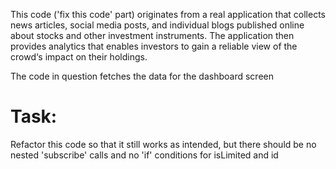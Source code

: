 This code ('fix this code' part) originates from a real application that collects news articles, social media posts,
and individual blogs published online about stocks and other investment instruments.
The application then provides analytics that enables investors to gain a reliable view of the crowd‘s impact on their holdings.

The code in question fetches the data for the dashboard screen

# Task:

Refactor this code so that it still works as intended,
but there should be no nested 'subscribe' calls and no 'if' conditions for isLimited and id
